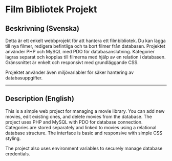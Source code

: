 # Film Bibliotek Projekt

## Beskrivning (Svenska)
Detta är ett enkelt webbprojekt för att hantera ett filmbibliotek. Du kan lägga till nya filmer, redigera befintliga och ta bort filmer från databasen.
Projektet använder PHP och MySQL med PDO för databasanslutning. 
Kategorier lagras separat och kopplas till filmerna med hjälp av en relation i databasen. Gränssnittet är enkelt och responsivt med grundläggande CSS.

Projektet använder även miljövariabler för säker hantering av databasuppgifter.

---

## Description (English)
This is a simple web project for managing a movie library. You can add new movies, edit existing ones, and delete movies from the database. 
The project uses PHP and MySQL with PDO for database connection. Categories are stored separately and linked to movies using a relational database structure.
The interface is basic and responsive with simple CSS styling.

The project also uses environment variables to securely manage database credentials.
